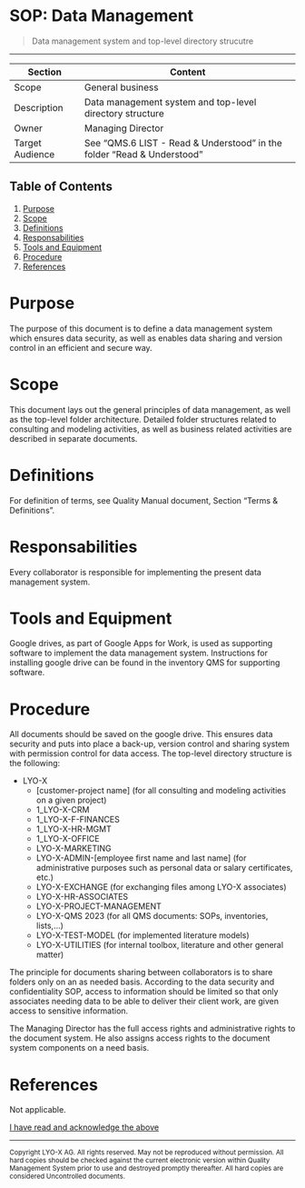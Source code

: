 # SOP: Data Management 
> Data management system and top-level directory strucutre             
---

| Section          | Content  |
|------------------|----------|
| Scope            | General business    |
| Description      | Data management system and top-level directory structure  |
| Owner            | Managing Director   |
| Target Audience  | See “QMS.6 LIST - Read & Understood” in the folder “Read & Understood”   |


## Table of Contents
1. [Purpose](#purpose)
2. [Scope](#scope)
3. [Definitions](#definitions)
4. [Responsabilities](#responsabilities)
5. [Tools and Equipment](#tools-and-equipment)
6. [Procedure](#procedure)
7. [References](#references)
   
# Purpose
The purpose of this document is to define a data management system which ensures data security, as well as enables data sharing and version control in an efficient and secure way. 

# Scope
This document lays out the general principles of data management, as well as the top-level folder architecture. Detailed folder structures related to consulting and modeling activities, as well as business related activities are described in separate documents. 

# Definitions
For definition of terms, see Quality Manual document, Section “Terms & Definitions”. 

# Responsabilities
Every collaborator is responsible for implementing the present data management system.

# Tools and Equipment
Google drives, as part of Google Apps for Work, is used as supporting software to implement the data management system. Instructions for installing google drive can be found in the inventory QMS for supporting software.

# Procedure
All documents should be saved on the google drive. This ensures data security and puts into place a back-up, version control and sharing system with permission control for data access. The top-level directory structure is the following:
* LYO-X
  * [customer-project name] (for all consulting and modeling activities on a given project)
  * 1_LYO-X-CRM
  * 1_LYO-X-F-FINANCES
  * 1_LYO-X-HR-MGMT
  * 1_LYO-X-OFFICE
  * LYO-X-MARKETING
  * LYO-X-ADMIN-[employee first name and last name] (for administrative purposes such as personal data or salary certificates, etc.)
  * LYO-X-EXCHANGE (for exchanging files among LYO-X associates)
  * LYO-X-HR-ASSOCIATES
  * LYO-X-PROJECT-MANAGEMENT
  * LYO-X-QMS 2023 (for all QMS documents: SOPs, inventories, lists,...)
  * LYO-X-TEST-MODEL (for implemented literature models)
  * LYO-X-UTILITIES (for internal toolbox, literature and other general matter)

The principle for documents sharing between collaborators is to share folders only on an as needed basis. According to the data security and confidentiality SOP, access to information should be limited so that only associates needing data to be able to deliver their client work, are given access to sensitive information. 

The Managing Director has the full access rights and administrative rights to the document system. He also assigns access rights to the document system components on a need basis.

# References
Not applicable.

<a class="btn"
   target="_blank" rel="noopener noreferrer"
   href="https://github.com/LYO-X/read-logs/issues/new?template=read.yml&title=Read:+{{ page.url | absolute_url | uri_escape }}">
  I have read and acknowledge the above
</a>


-----

<sub>Copyright LYO-X AG.  All rights reserved.  May not be reproduced without permission. All hard copies should be checked against the current electronic version within Quality Management System prior to use and destroyed promptly thereafter.  All hard copies are considered Uncontrolled documents.<sub> 
